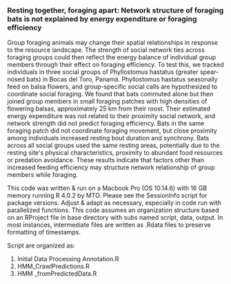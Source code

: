 ### Resting together, foraging apart: Network structure of foraging bats is not explained by energy expenditure or foraging efficiency


Group foraging animals may change their spatial relationships in response to the resource landscape. The strength of social network ties across foraging groups could then reflect the energy balance of individual group members through their effect on foraging efficiency. To test this, we tracked individuals in three social groups of Phyllostomus hastatus (greater spear-nosed bats) in Bocas del Toro, Panamá. Phyllostomus hastatus seasonally feed on balsa flowers, and group-specific social calls are hypothesized to coordinate social foraging. We found that bats commuted alone but then joined group members in small foraging patches with high densities of flowering balsas, approximately 25 km from their roost. Their estimated energy expenditure was not related to their proximity social network, and network strength did not predict foraging efficiency. Bats in the same foraging patch did not coordinate foraging movement, but close proximity among individuals increased resting bout duration and synchrony. Bats across all social groups used the same resting areas, potentially due to the resting site's physical characteristics, proximity to abundant food resources or predation avoidance. These results indicate that factors other than increased feeding efficiency may structure network relationship of group members while foraging. 


This code was written & run on a Macbook Pro (OS 10.14.6) with 16 GB memory running R 4.0.2 by MTO. Please see the SessionInfo script for package versions. Adjust & adapt as necessary, especially in code run with parallelized functions. This code assumes an organization structure based on an RProject file in base directory with subs named script, data, output. In most instances, intermediate files are written as .Rdata files to preserve formatting of timestamps.

Script are organized as:
1. Initial Data Processing Annotation.R
2. HMM_CrawlPredictions.R
3. HMM _fromPredictedData.R
